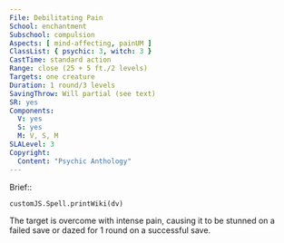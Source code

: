 ```yaml
---
File: Debilitating Pain
School: enchantment
Subschool: compulsion
Aspects: [ mind-affecting, painUM ]
ClassList: { psychic: 3, witch: 3 }
CastTime: standard action
Range: close (25 + 5 ft./2 levels)
Targets: one creature
Duration: 1 round/3 levels
SavingThrow: Will partial (see text)
SR: yes
Components:
  V: yes
  S: yes
  M: V, S, M
SLALevel: 3
Copyright:
  Content: "Psychic Anthology"
---
```

Brief:: 

```dataviewjs
customJS.Spell.printWiki(dv)
```

The target is overcome with intense pain, causing it to be stunned on a failed save or dazed for 1 round on a successful save.
